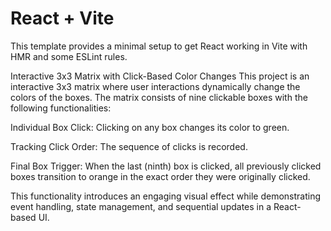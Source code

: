 # React + Vite

This template provides a minimal setup to get React working in Vite with HMR and some ESLint rules.

Interactive 3x3 Matrix with Click-Based Color Changes
This project is an interactive 3x3 matrix where user interactions dynamically change the colors of the boxes. The matrix consists of nine clickable boxes with the following functionalities:

Individual Box Click: Clicking on any box changes its color to green.

Tracking Click Order: The sequence of clicks is recorded.

Final Box Trigger: When the last (ninth) box is clicked, all previously clicked boxes transition to orange in the exact order they were originally clicked.

This functionality introduces an engaging visual effect while demonstrating event handling, state management, and sequential updates in a React-based UI.

